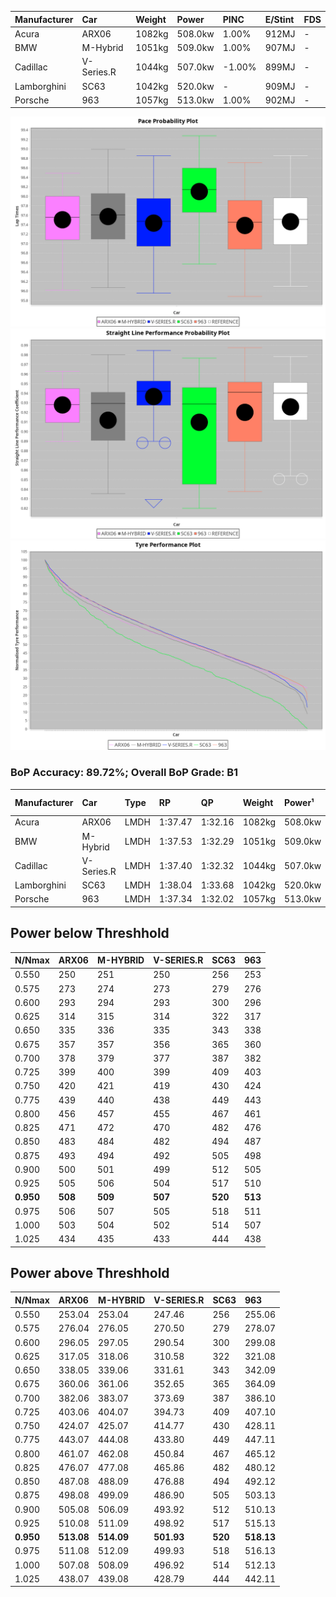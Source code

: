 | Manufacturer | Car        | Weight | Power   | PINC    | E/Stint | FDS     |
|:-|:-|:-|:-|:-|:-|:-|
| Acura        | ARX06      | 1082kg | 508.0kw | 1.00%   | 912MJ   |    -    |
| BMW          | M-Hybrid   | 1051kg | 509.0kw | 1.00%   | 907MJ   |    -    |
| Cadillac     | V-Series.R | 1044kg | 507.0kw | -1.00%  | 899MJ   |    -    |
| Lamborghini  | SC63       | 1042kg | 520.0kw |    -    | 909MJ   |    -    |
| Porsche      | 963        | 1057kg | 513.0kw | 1.00%   | 902MJ   |    -    |

![PACECHART](./IMG/ACOMETHOD.png)
![STRAIGHTLINEPERFORMANCECHART](./IMG/ACOMETHOD_sp.png)
![TYREPERFORMANCECHART](./IMG/ACOMETHOD_tw.png)

### BoP Accuracy: 89.72%; Overall BoP Grade: B1
| Manufacturer | Car        | Type | RP      | QP      | Weight | Power¹  | Threshhold | PINC    | Power²   | E/Stint | AVG Vmax  | FDS     | RDLC | L/Stint | BOP-Grade | Model Accuracy | Model Points | Match%  | SimDiff |
|:-|:-|:-|:-|:-|:-|:-|:-|:-|:-|:-|:-|:-|:-|:-|:-|:-|:-|:-|:-|
| Acura        | ARX06      | LMDH | 1:37.47 | 1:32.16 | 1082kg | 508.0kw | 210.0kph   | 1.00%   | 513.10kw |  912MJ  | 306.46kph |    -    | 0.99 | 29      | -B1       | 100.00%        | 996          | 87.58%  | +0.12   |
| BMW          | M-Hybrid   | LMDH | 1:37.53 | 1:32.29 | 1051kg | 509.0kw | 210.0kph   | 1.00%   | 514.10kw |  907MJ  | 305.52kph |    -    | 1.03 | 29      | ~A1       | 99.97%         | 2912         | 100.00% | +0.13   |
| Cadillac     | V-Series.R | LMDH | 1:37.40 | 1:32.32 | 1044kg | 507.0kw | 210.0kph   | -1.00%  | 501.90kw |  899MJ  | 307.72kph |    -    | 1.03 | 29      | ~A1       | 99.49%         | 5225         | 95.74%  | -0.17   |
| Lamborghini  | SC63       | LMDH | 1:38.04 | 1:33.68 | 1042kg | 520.0kw | 210.0kph   |    -    | 520.00kw |  909MJ  | 306.47kph |    -    | 1.06 | 30      | +C1       | 100.00%        | 784          | 75.29%  | #       |
| Porsche      | 963        | LMDH | 1:37.34 | 1:32.02 | 1057kg | 513.0kw | 210.0kph   | 1.00%   | 518.10kw |  902MJ  | 307.02kph |    -    | 1.02 | 29      | -B1       | 99.92%         | 14207        | 90.00%  | +0.09   |

## Power below Threshhold
| N/Nmax    | ARX06   | M-HYBRID | V-SERIES.R | SC63    | 963     |
|:-|:-|:-|:-|:-|:-|
|  0.550    |  250    |  251     |  250       |  256    |  253    |
|  0.575    |  273    |  274     |  273       |  279    |  276    |
|  0.600    |  293    |  294     |  293       |  300    |  296    |
|  0.625    |  314    |  315     |  314       |  322    |  317    |
|  0.650    |  335    |  336     |  335       |  343    |  338    |
|  0.675    |  357    |  357     |  356       |  365    |  360    |
|  0.700    |  378    |  379     |  377       |  387    |  382    |
|  0.725    |  399    |  400     |  399       |  409    |  403    |
|  0.750    |  420    |  421     |  419       |  430    |  424    |
|  0.775    |  439    |  440     |  438       |  449    |  443    |
|  0.800    |  456    |  457     |  455       |  467    |  461    |
|  0.825    |  471    |  472     |  470       |  482    |  476    |
|  0.850    |  483    |  484     |  482       |  494    |  487    |
|  0.875    |  493    |  494     |  492       |  505    |  498    |
|  0.900    |  500    |  501     |  499       |  512    |  505    |
|  0.925    |  505    |  506     |  504       |  517    |  510    |
| **0.950** | **508** | **509**  | **507**    | **520** | **513** |
|  0.975    |  506    |  507     |  505       |  518    |  511    |
|  1.000    |  503    |  504     |  502       |  514    |  507    |
|  1.025    |  434    |  435     |  433       |  444    |  438    |

## Power above Threshhold
| N/Nmax    | ARX06      | M-HYBRID   | V-SERIES.R | SC63    | 963        |
|:-|:-|:-|:-|:-|:-|
|  0.550    |  253.04    |  253.04    |  247.46    |  256    |  255.06    |
|  0.575    |  276.04    |  276.05    |  270.50    |  279    |  278.07    |
|  0.600    |  296.05    |  297.05    |  290.54    |  300    |  299.08    |
|  0.625    |  317.05    |  318.06    |  310.58    |  322    |  321.08    |
|  0.650    |  338.05    |  339.06    |  331.61    |  343    |  342.09    |
|  0.675    |  360.06    |  361.06    |  352.65    |  365    |  364.09    |
|  0.700    |  382.06    |  383.07    |  373.69    |  387    |  386.10    |
|  0.725    |  403.06    |  404.07    |  394.73    |  409    |  407.10    |
|  0.750    |  424.07    |  425.07    |  414.77    |  430    |  428.11    |
|  0.775    |  443.07    |  444.08    |  433.80    |  449    |  447.11    |
|  0.800    |  461.07    |  462.08    |  450.84    |  467    |  465.12    |
|  0.825    |  476.07    |  477.08    |  465.86    |  482    |  480.12    |
|  0.850    |  487.08    |  488.09    |  476.88    |  494    |  492.12    |
|  0.875    |  498.08    |  499.09    |  486.90    |  505    |  503.13    |
|  0.900    |  505.08    |  506.09    |  493.92    |  512    |  510.13    |
|  0.925    |  510.08    |  511.09    |  498.92    |  517    |  515.13    |
| **0.950** | **513.08** | **514.09** | **501.93** | **520** | **518.13** |
|  0.975    |  511.08    |  512.09    |  499.93    |  518    |  516.13    |
|  1.000    |  507.08    |  508.09    |  496.92    |  514    |  512.13    |
|  1.025    |  438.07    |  439.08    |  428.79    |  444    |  442.11    |
